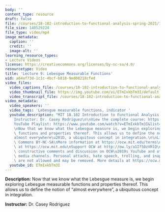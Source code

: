 ```yaml
---
body: ''
content_type: resource
draft: false
file: /courses/18-102-introduction-to-functional-analysis-spring-2021/18102-sp21-lecture-9_360p_16_9.mp4
file_size: 148529224
file_type: video/mp4
image_metadata:
  caption: ''
  credit: ''
  image-alt: ''
learning_resource_types:
- Lecture Videos
license: https://creativecommons.org/licenses/by-nc-sa/4.0/
resourcetype: Video
title: 'Lecture 9: Lebesgue Measurable Functions'
uid: a64af73d-1c1c-4bcf-b818-9ed08218cfed
video_files:
  video_captions_file: /courses/18-102-introduction-to-functional-analysis-spring-2021/1GlnjxV9HMvoVYDPvr1r66cs-ULjGaG7C_transcript.webvtt
  video_thumbnail_file: https://img.youtube.com/vi/ETmIxkbTm3I/default.jpg
  video_transcript_file: /courses/18-102-introduction-to-functional-analysis-spring-2021/1GlnjxV9HMvoVYDPvr1r66cs-ULjGaG7C_transcript.pdf
video_metadata:
  video_speakers: ''
  video_tags: 'Lebesgue measurable functions, indicator '
  youtube_description: "MIT 18.102 Introduction to Functional Analysis, Spring 2021\n\
    Instructor: Dr. Casey Rodriguez\n\nView the complete course: https://ocw.mit.edu/courses/18-102-introduction-to-functional-analysis-spring-2021/\n\
    YouTube Playlist: https://www.youtube.com/watch?v=ETmIxkbTm3I&list=PLUl4u3cNGP63micsJp_--fRAjZXPrQzW_&index=9\n\
    \nNow that we know what the Lebesgue measure is, we begin exploring Lebesgue measurable\
    \ functions and properties thereof. This allows us to define the notion of \u201C\
    almost everywhere\u201D, a ubiquitous concept in integration.\n\nLicense: Creative\
    \ Commons BY-NC-SA\nMore information at https://ocw.mit.edu/terms\nMore courses\
    \ at https://ocw.mit.edu\nSupport OCW at http://ow.ly/a1If50zVRlQ\n\nWe encourage\
    \ constructive comments and discussion on OCW\u2019s YouTube and other social\
    \ media channels. Personal attacks, hate speech, trolling, and inappropriate comments\
    \ are not allowed and may be removed. More details at https://ocw.mit.edu/comments."
  youtube_id: ETmIxkbTm3I
---
```

**Description:** Now that we know what the Lebesgue measure is, we begin exploring Lebesgue measurable functions and properties thereof. This allows us to define the notion of “almost everywhere”, a ubiquitous concept in integration.

**Instructor:** Dr. Casey Rodriguez